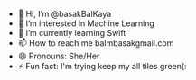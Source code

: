 - 👋 Hi, I’m @basakBalKaya
- 👀 I’m interested in Machine Learning
- 🌱 I’m currently learning Swift
- 📫 How to reach me balmbasakgmail.com
- 😄 Pronouns: She/Her
- ⚡ Fun fact: I'm trying keep my all tiles green(:
<!---
basakBalKaya/basakBalKaya is a ✨ special ✨ repository because its `README.md` (this file) appears on your GitHub profile.
You can click the Preview link to take a look at your changes.
--->
